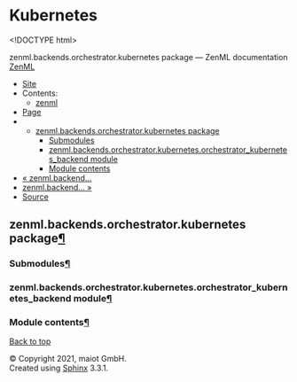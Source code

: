 # Kubernetes

&lt;!DOCTYPE html&gt;

zenml.backends.orchestrator.kubernetes package — ZenML documentation  [ZenML](https://github.com/maiot-io/zenml/tree/0fca34f6616b273418e2980345bafb695e3c6d88/docs/sphinx_docs/_build/html/index.html)

*  [Site](https://github.com/maiot-io/zenml/tree/0fca34f6616b273418e2980345bafb695e3c6d88/docs/sphinx_docs/_build/html/index.html)
  * Contents:
    * [zenml](https://github.com/maiot-io/zenml/tree/0fca34f6616b273418e2980345bafb695e3c6d88/docs/sphinx_docs/_build/html/modules.html)
*  [Page](zenml.backends.orchestrator.kubernetes.md)
  * * [zenml.backends.orchestrator.kubernetes package](zenml.backends.orchestrator.kubernetes.md)
      * [Submodules](zenml.backends.orchestrator.kubernetes.md#submodules)
      * [zenml.backends.orchestrator.kubernetes.orchestrator\_kubernetes\_backend module](zenml.backends.orchestrator.kubernetes.md#zenml-backends-orchestrator-kubernetes-orchestrator-kubernetes-backend-module)
      * [Module contents](zenml.backends.orchestrator.kubernetes.md#module-contents)
* [ « zenml.backend...](zenml.backends.orchestrator.kubeflow.md)
* [ zenml.backend... »](../zenml.backends.processing.md)
*  [Source](https://github.com/maiot-io/zenml/tree/0fca34f6616b273418e2980345bafb695e3c6d88/docs/sphinx_docs/_build/html/_sources/zenml.backends.orchestrator.kubernetes.rst.txt)

## zenml.backends.orchestrator.kubernetes package[¶](zenml.backends.orchestrator.kubernetes.md#zenml-backends-orchestrator-kubernetes-package)

### Submodules[¶](zenml.backends.orchestrator.kubernetes.md#submodules)

### zenml.backends.orchestrator.kubernetes.orchestrator\_kubernetes\_backend module[¶](zenml.backends.orchestrator.kubernetes.md#zenml-backends-orchestrator-kubernetes-orchestrator-kubernetes-backend-module)

### Module contents[¶](zenml.backends.orchestrator.kubernetes.md#module-contents)

 [Back to top](zenml.backends.orchestrator.kubernetes.md)

 © Copyright 2021, maiot GmbH.  
 Created using [Sphinx](http://sphinx-doc.org/) 3.3.1.  


